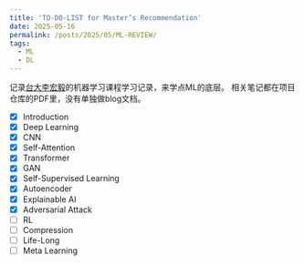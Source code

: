 ```yaml
---
title: 'TO-DO-LIST for Master’s Recommendation'
date: 2025-05-16
permalink: /posts/2025/05/ML-REVIEW/
tags:
  - ML
  - DL
---
```


记录[台大李宏毅](https://www.bilibili.com/video/BV1Wv411h7kN?spm_id_from=333.1387.favlist.content.click)的机器学习课程学习记录，来学点ML的底层。
相关笔记都在项目仓库的PDF里，没有单独做blog文档。

- [x] Introduction
- [x] Deep Learning
- [x] CNN
- [x] Self-Attention
- [x] Transformer
- [x] GAN
- [x] Self-Supervised Learning
- [x] Autoencoder
- [x] Explainable AI
- [x] Adversarial Attack
- [ ] RL
- [ ] Compression
- [ ] Life-Long
- [ ] Meta Learning
